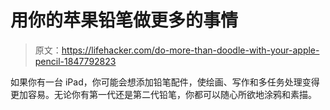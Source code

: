 # 用你的苹果铅笔做更多的事情

> 原文：<https://lifehacker.com/do-more-than-doodle-with-your-apple-pencil-1847792823>

如果你有一台 iPad，你可能会想添加铅笔配件，使绘画、写作和多任务处理变得更加容易。无论你有第一代还是第二代铅笔，你都可以随心所欲地涂鸦和素描。
